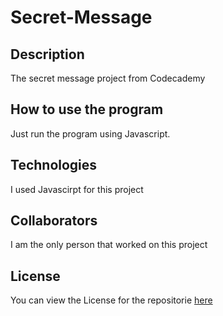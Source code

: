 # Secret-Message

## Description
The secret message project from Codecademy

## How to use the program
Just run the program using Javascript.

## Technologies
I used Javascirpt for this project

## Collaborators
I am the only person that worked on this project

## License

You can view the License for the repositorie [here](https://github.com/Ethan-Master-Coding/Secret-Message/blob/main/LICENSE)